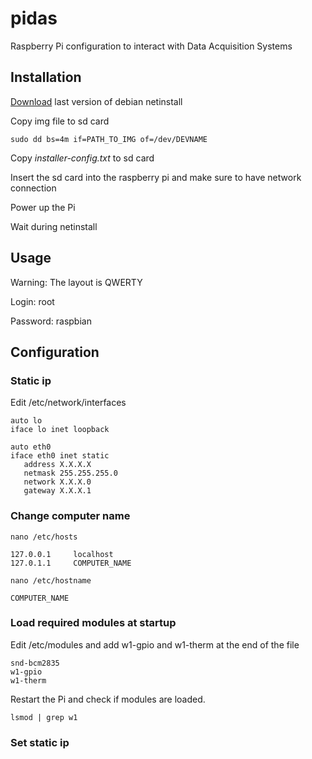 # pidas

Raspberry Pi configuration to interact with Data Acquisition Systems

## Installation 

[Download](https://github.com/debian-pi/raspbian-ua-netinst/releases) last version of debian netinstall

Copy img file to sd card

```sudo dd bs=4m if=PATH_TO_IMG of=/dev/DEVNAME```

Copy *installer-config.txt* to sd card

Insert the sd card into the raspberry pi and make sure to have network connection

Power up the Pi

Wait during netinstall

## Usage

Warning:  The layout is QWERTY

Login: root  

Password: raspbian 


## Configuration 

### Static ip

Edit /etc/network/interfaces

```
auto lo
iface lo inet loopback

auto eth0
iface eth0 inet static
   address X.X.X.X
   netmask 255.255.255.0
   network X.X.X.0
   gateway X.X.X.1
```

### Change computer name

``nano /etc/hosts``
        
```
127.0.0.1     localhost
127.0.1.1     COMPUTER_NAME
```

`` nano /etc/hostname ``

```
COMPUTER_NAME
```

### Load required modules at startup 

Edit /etc/modules and add w1-gpio and w1-therm at the end of the file
```
snd-bcm2835                                                           
w1-gpio                                                            
w1-therm   
```

Restart the Pi and check if modules are loaded.
```
lsmod | grep w1
```

### Set static ip


